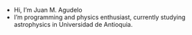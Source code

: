 -  Hi, I’m Juan M. Agudelo
-  I’m programming and physics enthusiast, currently studying astrophysics in Universidad de Antioquia.
